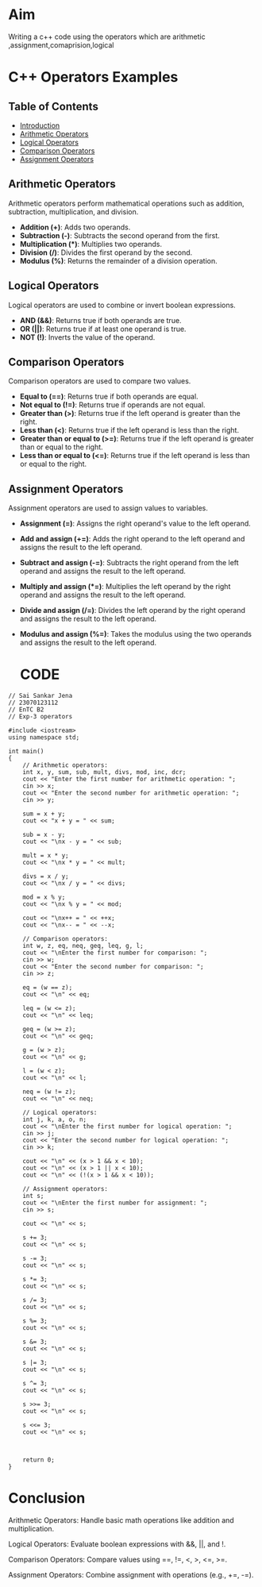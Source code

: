 # Aim
Writing a c++ code using the operators which 
are arithmetic ,assignment,comaprision,logical


# C++ Operators Examples


## Table of Contents

- [Introduction](#introduction)
- [Arithmetic Operators](#arithmetic-operators)
- [Logical Operators](#logical-operators)
- [Comparison Operators](#comparison-operators)
- [Assignment Operators](#assignment-operators)




## Arithmetic Operators

Arithmetic operators perform mathematical operations such as addition, subtraction, multiplication, and division.

- **Addition (+)**: Adds two operands.
- **Subtraction (-)**: Subtracts the second operand from the first.
- **Multiplication (*)**: Multiplies two operands.
- **Division (/)**: Divides the first operand by the second.
- **Modulus (%)**: Returns the remainder of a division operation.

## Logical Operators

Logical operators are used to combine or invert boolean expressions.

- **AND (&&)**: Returns true if both operands are true.
- **OR (||)**: Returns true if at least one operand is true.
- **NOT (!)**: Inverts the value of the operand.

## Comparison Operators

Comparison operators are used to compare two values.

- **Equal to (==)**: Returns true if both operands are equal.
- **Not equal to (!=)**: Returns true if operands are not equal.
- **Greater than (>)**: Returns true if the left operand is greater than the right.
- **Less than (<)**: Returns true if the left operand is less than the right.
- **Greater than or equal to (>=)**: Returns true if the left operand is greater than or equal to the right.
- **Less than or equal to (<=)**: Returns true if the left operand is less than or equal to the right.

## Assignment Operators

Assignment operators are used to assign values to variables.

- **Assignment (=)**: Assigns the right operand's value to the left operand.
- **Add and assign (+=)**: Adds the right operand to the left operand and assigns the result to the left operand.
- **Subtract and assign (-=)**: Subtracts the right operand from the left operand and assigns the result to the left operand.
- **Multiply and assign (*=)**: Multiplies the left operand by the right operand and assigns the result to the left operand.
- **Divide and assign (/=)**: Divides the left operand by the right operand and assigns the result to the left operand.
- **Modulus and assign (%=)**: Takes the modulus using the two operands and assigns the result to the left operand.


  # CODE
```
// Sai Sankar Jena
// 23070123112
// EnTC B2
// Exp-3 operators

#include <iostream>
using namespace std;

int main()
{
    // Arithmetic operators:
    int x, y, sum, sub, mult, divs, mod, inc, dcr;
    cout << "Enter the first number for arithmetic operation: ";
    cin >> x;
    cout << "Enter the second number for arithmetic operation: ";
    cin >> y;
    
    sum = x + y;
    cout << "x + y = " << sum;
    
    sub = x - y;
    cout << "\nx - y = " << sub;
    
    mult = x * y;
    cout << "\nx * y = " << mult;
    
    divs = x / y;
    cout << "\nx / y = " << divs;
    
    mod = x % y;
    cout << "\nx % y = " << mod;
    
    cout << "\nx++ = " << ++x;
    cout << "\nx-- = " << --x;

    // Comparison operators:
    int w, z, eq, neq, geq, leq, g, l;
    cout << "\nEnter the first number for comparison: ";
    cin >> w;
    cout << "Enter the second number for comparison: ";
    cin >> z;
    
    eq = (w == z);
    cout << "\n" << eq;
    
    leq = (w <= z);
    cout << "\n" << leq;
    
    geq = (w >= z);
    cout << "\n" << geq;
    
    g = (w > z);
    cout << "\n" << g;
    
    l = (w < z);
    cout << "\n" << l;
    
    neq = (w != z);
    cout << "\n" << neq;

    // Logical operators:
    int j, k, a, o, n;
    cout << "\nEnter the first number for logical operation: ";
    cin >> j;
    cout << "Enter the second number for logical operation: ";
    cin >> k;
    
    cout << "\n" << (x > 1 && x < 10);
    cout << "\n" << (x > 1 || x < 10);
    cout << "\n" << (!(x > 1 && x < 10));

    // Assignment operators:
    int s;
    cout << "\nEnter the first number for assignment: ";
    cin >> s;
    
    cout << "\n" << s;
    
    s += 3;
    cout << "\n" << s;
    
    s -= 3;
    cout << "\n" << s;
    
    s *= 3;
    cout << "\n" << s;
    
    s /= 3;
    cout << "\n" << s;
    
    s %= 3;
    cout << "\n" << s;
    
    s &= 3;
    cout << "\n" << s;
    
    s |= 3;
    cout << "\n" << s;
    
    s ^= 3;
    cout << "\n" << s;
    
    s >>= 3;
    cout << "\n" << s;
    
    s <<= 3;
    cout << "\n" << s;

    

    return 0;
}
```
# Conclusion

Arithmetic Operators: Handle basic math operations like addition and multiplication.

Logical Operators: Evaluate boolean expressions with &&, ||, and !.

Comparison Operators: Compare values using ==, !=, <, >, <=, >=.

Assignment Operators: Combine assignment with operations (e.g., +=, -=).




  
